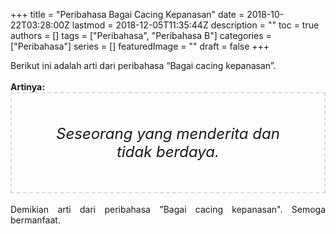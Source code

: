+++
title = "Peribahasa Bagai Cacing Kepanasan"
date = 2018-10-22T03:28:00Z
lastmod = 2018-12-05T11:35:44Z
description = ""
toc = true
authors = []
tags = ["Peribahasa", "Peribahasa B"]
categories = ["Peribahasa"]
series = []
featuredImage = ""
draft = false
+++

<div dir="ltr" style="text-align: left;" trbidi="on"><div style="text-align: justify;">Berikut ini adalah arti dari peribahasa “Bagai cacing kepanasan”.</div><br /><div style="text-align: justify;"><b>Artinya:</b></div><div style="border: 2px dashed #ddd; font-size: 24px; height: auto; margin: 0 auto; padding: 50px; text-align: center; width: auto;"><i>Seseorang yang menderita dan tidak berdaya.</i></div><div style="text-align: justify;"><br /></div><div style="text-align: justify;">Demikian arti dari peribahasa "Bagai cacing kepanasan". Semoga bermanfaat.</div></div>
